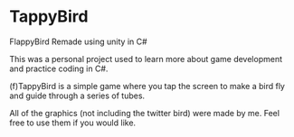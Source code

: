# TappyBird
FlappyBird Remade using unity in C#

This was a personal project used to learn more about game development and practice coding in C#. 

(f)TappyBird is a simple game where you tap the screen to make a bird fly and guide through a series of tubes. 


All of the graphics (not including the twitter bird) were made by me. Feel free to use them if you would like. 
